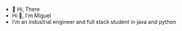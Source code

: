 - 👋 Hi, There
- Hi 👋, I'm Miguel 
- I'm an industrial engineer and full stack student in java and python



<!---
mtoledom/mtoledom is a ✨ special ✨ repository because its `README.md` (this file) appears on your GitHub profile.
You can click the Preview link to take a look at your changes.
--->
